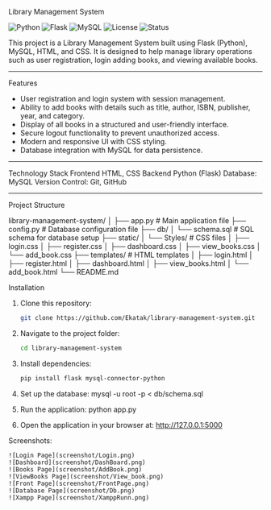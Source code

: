  Library Management System

![Python](https://img.shields.io/badge/Python-3.13-blue)
![Flask](https://img.shields.io/badge/Flask-Framework-green)
![MySQL](https://img.shields.io/badge/MySQL-Database-orange)
![License](https://img.shields.io/badge/License-MIT-yellow)
![Status](https://img.shields.io/badge/Status-Active-brightgreen)

This project is a Library Management System built using Flask (Python), MySQL, HTML, and CSS.
It is designed to help manage library operations such as user registration, login
adding books, and viewing available books.

---

Features
* User registration and login system with session management.
* Ability to add books with details such as title, author, ISBN, publisher, year, and category.
* Display of all books in a structured and user-friendly interface.
* Secure logout functionality to prevent unauthorized access.
* Modern and responsive UI with CSS styling.
* Database integration with MySQL for data persistence.

---

 Technology Stack
    Frontend HTML, CSS
    Backend Python (Flask)
    Database: MySQL
    Version Control: Git, GitHub

---

 Project Structure


library-management-system/
│
├── app.py                     # Main application file
├── config.py                  # Database configuration file
├── db/
│   └── schema.sql             # SQL schema for database setup
├── static/
│   └── Styles/                # CSS files
│       ├── login.css
│       ├── register.css
│       ├── dashboard.css
│       ├── view_books.css
│       └── add_book.css
├── templates/                 # HTML templates
│   ├── login.html
│   ├── register.html
│   ├── dashboard.html
│   ├── view_books.html
│   └── add_book.html
└── README.md




 Installation

1. Clone this repository:

   ```bash
   git clone https://github.com/Ekatak/library-management-system.git
   ```
2. Navigate to the project folder:

   ```bash
   cd library-management-system
   ```
3. Install dependencies:

   ```bash
   pip install flask mysql-connector-python
   ```
4. Set up the database:
   mysql -u root -p < db/schema.sql

5. Run the application:
   python app.py
   
6. Open the application in your browser at:
   http://127.0.0.1:5000
   

Screenshots:

    ![Login Page](screenshot/Login.png)
    ![Dashboard](screenshot/DashBoard.png)
    ![Books Page](screenshot/AddBook.png)
    ![ViewBooks Page](screenshot/View_book.png)
    ![Front Page](screenshot/FrontPage.png)
    ![Database Page](screenshot/Db.png)
    ![Xampp Page](screenshot/XamppRunn.png)

